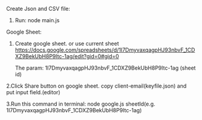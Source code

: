 
Create Json and CSV file:
1. Run: node main.js

Google Sheet:
1. Create google sheet. or use current sheet
   https://docs.google.com/spreadsheets/d/1I7DmyvaxqagpHJ93nbvF_1CDXZ9BekUbH8P9Itc-1ag/edit?gid=0#gid=0
   
   The param: 1I7DmyvaxqagpHJ93nbvF_1CDXZ9BekUbH8P9Itc-1ag (sheet id)

2.Click Share button on google sheet.
  copy client-email(keyfile.json) and put input field.(editor)

3.Run this command in terminal: node google.js sheetId(e.g. 1I7DmyvaxqagpHJ93nbvF_1CDXZ9BekUbH8P9Itc-1ag)